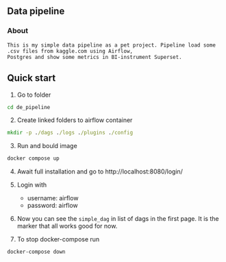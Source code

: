 ## Data pipeline
### About
    This is my simple data pipeline as a pet project. Pipeline load some .csv files from kaggle.com using Airflow, 
    Postgres and show some metrics in BI-instrument Superset.

## Quick start
1. Go to folder 
```cmd
cd de_pipeline
```

2. Create linked folders to airflow container
```cmd
mkdir -p ./dags ./logs ./plugins ./config
```

3. Run and bould image
```cmd 
docker compose up
```

4. Await full installation and go to http://localhost:8080/login/

5. Login with
    - username: airflow
    - password: airflow
  
6. Now you can see the `simple_dag` in list of dags in the first page. It is the marker that all works good for now.

7. To stop docker-compose run
```cmd
docker-compose down
```